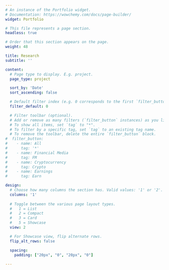 ```yaml
---
# An instance of the Portfolio widget.
# Documentation: https://wowchemy.com/docs/page-builder/
widget: Portfolio

# This file represents a page section.
headless: true

# Order that this section appears on the page.
weight: 48

title: Research
subtitle: ''

content:
  # Page type to display. E.g. project.
  page_type: project

  sort_by: 'Date'
  sort_ascending: false

  # Default filter index (e.g. 0 corresponds to the first `filter_button` instance below).
  filter_default: 0

  # Filter toolbar (optional).
  # Add or remove as many filters (`filter_button` instances) as you like.
  # To show all items, set `tag` to "*".
  # To filter by a specific tag, set `tag` to an existing tag name.
  # To remove the toolbar, delete the entire `filter_button` block.
#  filter_button:
#    - name: All
#      tag: '*'
#    - name: Financial Media
#      tag: FM
#    - name: Cryptocurrency
#      tag: Crypto
#    - name: Earnings
#      tag: Earn

design:
  # Choose how many columns the section has. Valid values: '1' or '2'.
  columns: '1'
  
  # Toggle between the various page layout types.
  #   1 = List
  #   2 = Compact
  #   3 = Card
  #   5 = Showcase
  view: 2

  # For Showcase view, flip alternate rows.
  flip_alt_rows: false

  spacing:
    padding: ["20px", "0", "20px", "0"]
    
---
```

